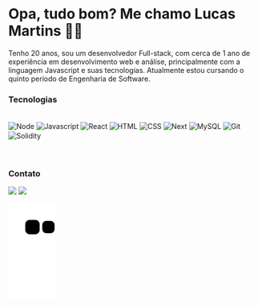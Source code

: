 # Opa, tudo bom? Me chamo Lucas Martins 👋😎

Tenho 20 anos, sou um desenvolvedor Full-stack, com cerca de 1 ano de experiência em desenvolvimento web e análise, principalmente com a linguagem Javascript e suas tecnologias. Atualmente estou cursando o quinto período de Engenharia de Software.
<br>
   
### Tecnologias   
   
<div style="display: inline_block"> <br>
   <img align="center" alt="Node" height="60" width="90" src="https://cdn.jsdelivr.net/gh/devicons/devicon/icons/nodejs/nodejs-original.svg" />
   <img align="center" alt="Javascript" height="60" width="90" src="https://cdn.jsdelivr.net/gh/devicons/devicon/icons/javascript/javascript-original.svg" />
   <img align="center" alt="React" height="60" width="90" src="https://cdn.jsdelivr.net/gh/devicons/devicon/icons/react/react-original.svg" />
   <img align="center" alt="HTML" height="60" width="90" src="https://cdn.jsdelivr.net/gh/devicons/devicon/icons/html5/html5-original.svg" />
   <img align="center" alt="CSS" height="60" width="90" src="https://cdn.jsdelivr.net/gh/devicons/devicon/icons/css3/css3-original.svg" />
   <img align="center" alt="Next" height="60" width="90" src="https://cdn.jsdelivr.net/gh/devicons/devicon/icons/nextjs/nextjs-original.svg" />
   <img align="center" alt="MySQL" height="60" width="90" src="https://cdn.jsdelivr.net/gh/devicons/devicon/icons/mysql/mysql-original-wordmark.svg" />
   <img align="center" alt="Git" height="60" width="90" src="https://cdn.jsdelivr.net/gh/devicons/devicon/icons/git/git-original.svg" />
   <img align="center" alt="Solidity" height="60" width="90" src="https://cdn.jsdelivr.net/gh/devicons/devicon/icons/solidity/solidity-original.svg" />
</div>

<br>
<br>

<!--
[![Top Langs](https://github-readme-stats.vercel.app/api/top-langs/?username=LucasLMartins&layout=compact)](https://github.com/LucasLMartins/github-readme-stats)
<br>
-->

### Contato  
<a href="https://www.linkedin.com/in/lucasluanmartins/" target="_blank"><img src="https://img.shields.io/badge/LinkedIn-0077B5?style=for-the-badge&logo=linkedin&logoColor=white"></a>
<a href="https://www.instagram.com/lucasluan_m/" target="_blank"><img src="https://img.shields.io/badge/Instagram-E4405F?style=for-the-badge&logo=instagram&logoColor=white"></a>
   
![Snake animation](https://github.com/LucasLMartins/LucasLMartins/blob/output/github-contribution-grid-snake.svg)






<!--
**LucasLMartins/LucasLMartins** is a ✨ _special_ ✨ repository because its `README.md` (this file) appears on your GitHub profile.

Here are some ideas to get you started:

- 🔭 I’m currently working on ...
- 🌱 I’m currently learning ...
- 👯 I’m looking to collaborate on ...
- 🤔 I’m looking for help with ...
- 💬 Ask me about ...
- 📫 How to reach me: ...
- 😄 Pronouns: ...
- ⚡ Fun fact: ...
-->
